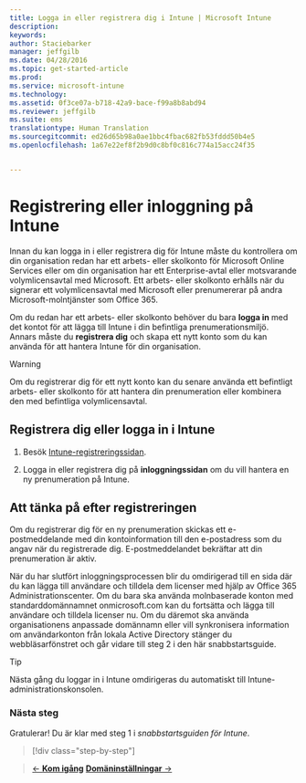 ```yaml
---
title: Logga in eller registrera dig i Intune | Microsoft Intune
description: 
keywords: 
author: Staciebarker
manager: jeffgilb
ms.date: 04/28/2016
ms.topic: get-started-article
ms.prod: 
ms.service: microsoft-intune
ms.technology: 
ms.assetid: 0f3ce07a-b718-42a9-bace-f99a8b8abd94
ms.reviewer: jeffgilb
ms.suite: ems
translationtype: Human Translation
ms.sourcegitcommit: ed26d65b98a0ae1bbc4fbac682fb53fddd50b4e5
ms.openlocfilehash: 1a67e22ef8f2b9d0c8bf0c816c774a15acc24f35


---
```



# Registrering eller inloggning på Intune
Innan du kan logga in i eller registrera dig för Intune måste du kontrollera om din organisation redan har ett arbets- eller skolkonto för Microsoft Online Services eller om din organisation har ett Enterprise-avtal eller motsvarande volymlicensavtal med Microsoft. Ett arbets- eller skolkonto erhålls när du signerar ett volymlicensavtal med Microsoft eller prenumererar på andra Microsoft-molntjänster som Office 365.

Om du redan har ett arbets- eller skolkonto behöver du bara **logga in** med det kontot för att lägga till Intune i din befintliga prenumerationsmiljö. Annars måste du **registrera dig** och skapa ett nytt konto som du kan använda för att hantera Intune för din organisation.

>[!WARNING]
>Om du registrerar dig för ett nytt konto kan du senare använda ett befintligt arbets- eller skolkonto för att hantera din prenumeration eller kombinera den med befintliga volymlicensavtal.

## Registrera dig eller logga in i Intune

1.  Besök [Intune-registreringssidan](https://portal.office.com/Signup/Signup.aspx?OfferId=40BE278A-DFD1-470a-9EF7-9F2596EA7FF9&dl=INTUNE_A&ali=1#0%20).

2.  Logga in eller registrera dig på **inloggningssidan** om du vill hantera en ny prenumeration på Intune.

## Att tänka på efter registreringen
Om du registrerar dig för en ny prenumeration skickas ett e-postmeddelande med din kontoinformation till den e-postadress som du angav när du registrerade dig. E-postmeddelandet bekräftar att din prenumeration är aktiv.

När du har slutfört inloggningsprocessen blir du omdirigerad till en sida där du kan lägga till användare och tilldela dem licenser med hjälp av Office 365 Administrationscenter. Om du bara ska använda molnbaserade konton med standarddomännamnet onmicrosoft.com kan du fortsätta och lägga till användare och tilldela licenser nu. Om du däremot ska använda organisationens anpassade domännamn eller vill synkronisera information om användarkonton från lokala Active Directory stänger du webbläsarfönstret och går vidare till steg 2 i den här snabbstartsguide.

>[!TIP]
> Nästa gång du loggar in i Intune omdirigeras du automatiskt till Intune-administrationskonsolen.

### Nästa steg
Gratulerar! Du är klar med steg 1 i *snabbstartsguiden för Intune*.

>[!div class="step-by-step"]

>[&larr; **Kom igång**](.\start-with-a-paid-subscription-to-microsoft-intune.md)     [**Domäninställningar** &rarr;](.\start-with-a-paid-subscription-to-microsoft-intune-step-2.md)  



<!--HONumber=Jun16_HO4-->


